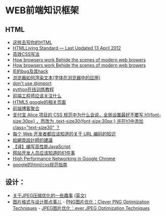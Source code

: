WEB前端知识框架
==============

HTML
--------------

- [这样去写你的HTML](http://sofish.de/1688)
- [HTMLLiving Standard — Last Updated 13 April 2012](http://www.whatwg.org/specs/web-apps/current-work/multipage/)
- [高效CSS写法](http://www.cnblogs.com/yupeng/archive/2011/04/12/2013258.html)
- [How browsers work Behide the scenes of modern web browers](http://taligarsiel.com/Projects/howbrowserswork1.htm#Introduction)
- [How browsers work Behide the scenes of modern web browers](http://ehsan.github.com/how-browsers-work/#1)
- [IE的bug及其hack](http://ued.alipay.com/wd/2010/07/28/ie-beat-the-holy-canon-css-bug-table/)
- [浏览器如何渲染文本(字体在浏览器中的应用)](http://blog.jjgod.org/2011/04/09/how-do-browsers-render-text/)
- [don't use @import](http://www.stevesouders.com/blog/2009/04/09/dont-use-import/)
- [python在线训练教程](http://www.checkio.org/)
- [前端工程师应该关注什么](http://www.flickr.com/photos/kejun/3114605967/)
- [HTML5 google的相关页面](http://slides.html5rocks.com/#landing-slide)
- [前端博客聚合](http://www.itfeed.cn/post_list.asp)
- [支付宝 Alice 项目的 CSS 规范中为什么会说，全局设置最好不要写 h1{font-size:30px} ，而改为 .text-size30{font-size:30px;} 并在h1中添加 class="text-size30" ？](http://www.zhihu.com/question/20658520)
- [每个 Web 开发者都应该知道的关于 URL 编码的知识](http://www.oschina.net/translate/what-every-web-developer-must-know-about-url-encoding)
- [給網頁設計師的建議](http://blog.evendesign.tw/post/38567423298/web-designer)
- [【译】编写高性能JavaScript](http://www.alloyteam.com/2012/11/performance-writing-efficient-javascript/)
- [网站开发人员应该知道的61件事](http://www.ruanyifeng.com/blog/2010/11/61_things_every_web_developer_should_know.html)
- [High Performance Networking in Google Chrome](http://www.igvita.com/posa/high-performance-networking-in-google-chrome/)
- [google的html/css规范指南](http://www.36ria.com/5249)

 
设计：
-------------------------

- [关于JPEG压缩优化的一些趣事](http://yuguo.us/weblog/clever-jpeg-optimization-techniques/)  [(英文)](http://www.smashingmagazine.com/2009/07/01/clever-jpeg-optimization-techniques/)
- [图片格式与设计那点事儿](http://ued.taobao.com/blog/2010/12/jpg_png/) - [PNG图片优化：Clever PNG Optimization Techniques](http://www.smashingmagazine.com/2009/07/15/clever-png-optimization-techniques/) - [JPEG图片优化：ever JPEG Optimization Techniques](http://www.smashingmagazine.com/2009/07/01/clever-jpeg-optimization-techniques/)
